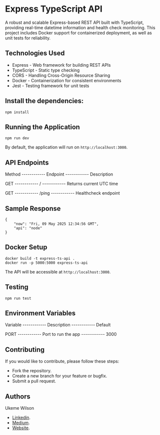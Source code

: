 # Express TypeScript API

A robust and scalable Express-based REST API built with TypeScript, providing real-time datetime information and health check monitoring. This project includes Docker support for containerized deployment, as well as unit tests for reliability.

## Technologies Used
- Express - Web framework for building REST APIs
- TypeScript - Static type checking
- CORS - Handling Cross-Origin Resource Sharing
- Docker - Containerization for consistent environments
- Jest - Testing framework for unit tests


## Install the dependencies:

    npm install

## Running the Application

    npm run dev

By default, the application will run on `http://localhost:3000`.

## API Endpoints

Method    ------------  Endpoint     ------------   Description

GET    ------------     /       ------------        Returns current UTC time

GET    ------------     /ping      ------------     Healthcheck endpoint

## Sample Response

    {
        "now": "Fri, 09 May 2025 12:34:56 GMT",
        "api": "node"
    }

## Docker Setup

    docker build -t express-ts-api .
    docker run -p 5000:5000 express-ts-api

The API will be accessible at `http://localhost:3000`.

## Testing

    npm run test

## Environment Variables

Variable   ------------  Description     ------------        Default

PORT    ------------    Port to run the app   ------------  3000

## Contributing

If you would like to contribute, please follow these steps:

- Fork the repository.
- Create a new branch for your feature or bugfix.
- Submit a pull request.

## Authors

Ukeme Wilson

- <a href="https://www.linkedin.com/in/ukeme-wilson-4825a383/">Linkedin</a>.
- <a href="https://medium.com/@ukemeboswilson">Medium</a>.
- <a href="https://www.ukemewilson.sbs/">Website</a>.
